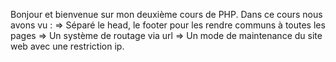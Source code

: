 Bonjour et bienvenue sur mon deuxième cours de PHP.
Dans ce cours nous avons vu :
	=> Séparé le head, le footer pour les rendre communs à toutes les pages
	=> Un système de routage via url
	=> Un mode de maintenance du site web avec une restriction ip. 

